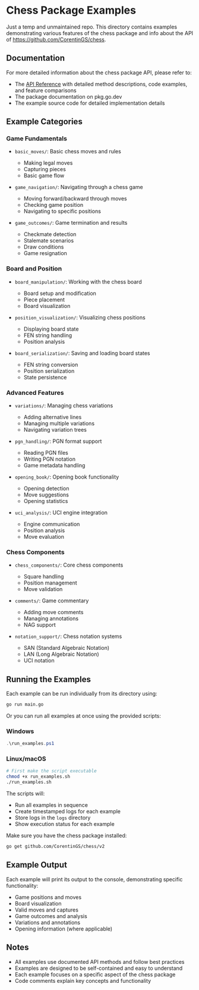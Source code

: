 # Chess Package Examples

Just a temp and unmaintained repo.
This directory contains examples demonstrating various features of the chess package and info about the API of https://github.com/CorentinGS/chess.

## Documentation

For more detailed information about the chess package API, please refer to:
- The [API Reference](API.md) with detailed method descriptions, code examples, and feature comparisons
- The package documentation on pkg.go.dev
- The example source code for detailed implementation details


## Example Categories

### Game Fundamentals
- `basic_moves/`: Basic chess moves and rules
  - Making legal moves
  - Capturing pieces
  - Basic game flow

- `game_navigation/`: Navigating through a chess game
  - Moving forward/backward through moves
  - Checking game position
  - Navigating to specific positions

- `game_outcomes/`: Game termination and results
  - Checkmate detection
  - Stalemate scenarios
  - Draw conditions
  - Game resignation

### Board and Position
- `board_manipulation/`: Working with the chess board
  - Board setup and modification
  - Piece placement
  - Board visualization

- `position_visualization/`: Visualizing chess positions
  - Displaying board state
  - FEN string handling
  - Position analysis

- `board_serialization/`: Saving and loading board states
  - FEN string conversion
  - Position serialization
  - State persistence

### Advanced Features
- `variations/`: Managing chess variations
  - Adding alternative lines
  - Managing multiple variations
  - Navigating variation trees

- `pgn_handling/`: PGN format support
  - Reading PGN files
  - Writing PGN notation
  - Game metadata handling

- `opening_book/`: Opening book functionality
  - Opening detection
  - Move suggestions
  - Opening statistics

- `uci_analysis/`: UCI engine integration
  - Engine communication
  - Position analysis
  - Move evaluation

### Chess Components
- `chess_components/`: Core chess components
  - Square handling
  - Position management
  - Move validation

- `comments/`: Game commentary
  - Adding move comments
  - Managing annotations
  - NAG support

- `notation_support/`: Chess notation systems
  - SAN (Standard Algebraic Notation)
  - LAN (Long Algebraic Notation)
  - UCI notation

## Running the Examples

Each example can be run individually from its directory using:

```bash
go run main.go
```

Or you can run all examples at once using the provided scripts:

### Windows
```powershell
.\run_examples.ps1
```

### Linux/macOS
```bash
# First make the script executable
chmod +x run_examples.sh
./run_examples.sh
```

The scripts will:
- Run all examples in sequence
- Create timestamped logs for each example
- Store logs in the `logs` directory
- Show execution status for each example

Make sure you have the chess package installed:

```bash
go get github.com/CorentinGS/chess/v2
```

## Example Output

Each example will print its output to the console, demonstrating specific functionality:

- Game positions and moves
- Board visualization
- Valid moves and captures
- Game outcomes and analysis
- Variations and annotations
- Opening information (where applicable)



## Notes

- All examples use documented API methods and follow best practices
- Examples are designed to be self-contained and easy to understand
- Each example focuses on a specific aspect of the chess package
- Code comments explain key concepts and functionality
